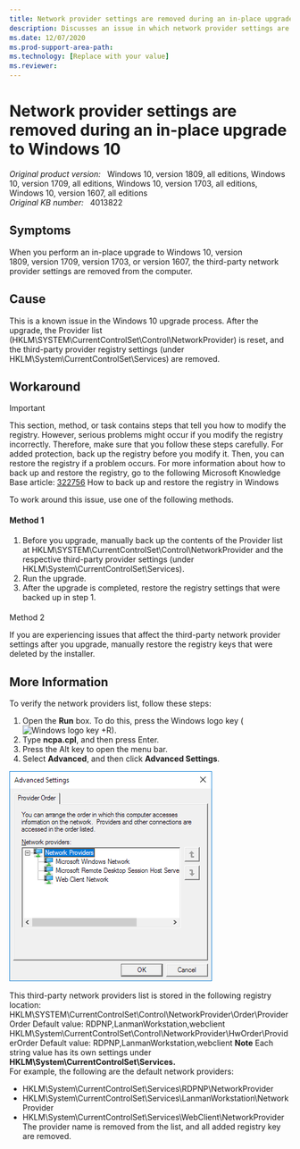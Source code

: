 ```yaml
---
title: Network provider settings are removed during an in-place upgrade to Windows 10
description: Discusses an issue in which network provider settings are removed during an in-place upgrade to Windows 10. Provides workarounds.
ms.date: 12/07/2020
ms.prod-support-area-path: 
ms.technology: [Replace with your value]
ms.reviewer: 
---
```

# Network provider settings are removed during an in-place upgrade to Windows 10

_Original product version:_ &nbsp; Windows 10, version 1809, all editions, Windows 10, version 1709, all editions, Windows 10, version 1703, all editions, Windows 10, version 1607, all editions  
_Original KB number:_ &nbsp; 4013822

## Symptoms

When you perform an in-place upgrade to Windows 10, version 1809, version 1709, version 1703, or version 1607, the third-party network provider settings are removed from the computer.

## Cause

This is a known issue in the Windows 10 upgrade process. After the upgrade, the Provider list (HKLM\SYSTEM\CurrentControlSet\Control\NetworkProvider) is reset, and the third-party provider registry settings (under HKLM\System\CurrentControlSet\Services\) are removed. 

## Workaround

> [!IMPORTANT]
> This section, method, or task contains steps that tell you how to modify the registry. However, serious problems might occur if you modify the registry incorrectly. Therefore, make sure that you follow these steps carefully. For added protection, back up the registry before you modify it. Then, you can restore the registry if a problem occurs. For more information about how to back up and restore the registry, go to the following Microsoft Knowledge Base article: [322756](https://support.microsoft.com/help/322756) How to back up and restore the registry in Windows

To work around this issue, use one of the following methods.

#### Method 1


1. Before you upgrade, manually back up the contents of the Provider list at HKLM\SYSTEM\CurrentControlSet\Control\NetworkProvider and the respective third-party provider settings (under HKLM\System\CurrentControlSet\Services\).
2. Run the upgrade.
3. After the upgrade is completed, restore the registry settings that were backed up in step 1.
 

#### 
Method 2 

If you are experiencing issues that affect the third-party network provider settings after you upgrade, manually restore the registry keys that were deleted by the installer. 

## More Information

To verify the network providers list, follow these steps:
 
1. Open the **Run** box. To do this, press the Windows logo key (![Windows logo key ](http://res2.windows.microsoft.com/resbox/en/6.2/Main/aa922834-ed43-40f1-8830-d5507badb56c_91.jpg)
+R).
2. Type **ncpa.cpl**, and then press Enter.
3. Press the Alt key to open the menu bar.
4. Select **Advanced**, and then click **Advanced Settings**.

![](./media/network-provider-settings-removed-in-place-upgrade/4013828_en_1.png)  

 This third-party network providers list is stored in the following registry location: 
 HKLM\SYSTEM\CurrentControlSet\Control\NetworkProvider\Order\ProviderOrder 
 Default value: RDPNP,LanmanWorkstation,webclient 
 HKLM\System\CurrentControlSet\Control\NetworkProvider\HwOrder\ProviderOrder 
 Default value: RDPNP,LanmanWorkstation,webclient 
 **Note** Each string value has its own settings under **HKLM\System\CurrentControlSet\Services.**  
 For example, the following are the default network providers: 

- HKLM\System\CurrentControlSet\Services\RDPNP\NetworkProvider 
- HKLM\System\CurrentControlSet\Services\LanmanWorkstation\NetworkProvider 
- HKLM\System\CurrentControlSet\Services\WebClient\NetworkProvider 
 The provider name is removed from the list, and all added registry key are removed.
